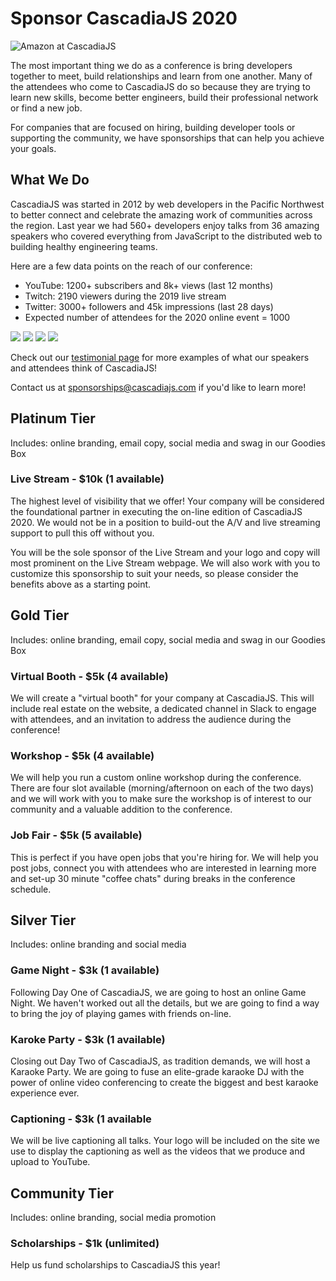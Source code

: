 # Sponsor CascadiaJS 2020

![Amazon at CascadiaJS](https://pbs.twimg.com/media/DtM87aIU0AMyD94.jpg:large)

The most important thing we do as a conference is bring developers together to meet, build relationships and learn from one another. Many of the attendees who come to CascadiaJS do so because they are trying to learn new skills, become better engineers, build their professional network or find a new job. 

For companies that are focused on <span class="sponsor-hiring highlight">hiring</span>, <span class="sponsor-marketing highlight">building developer tools</span> or <span class="sponsor-community highlight">supporting the community</span>, we have sponsorships that can help you achieve your goals.

## What We Do

CascadiaJS was started in 2012 by web developers in the Pacific Northwest to better connect and celebrate the amazing work of communities across the region. Last year we had 560+ developers enjoy talks from 36 amazing speakers who covered everything from JavaScript to the distributed web to building healthy engineering teams.

Here are a few data points on the reach of our conference:

* YouTube: 1200+ subscribers and 8k+ views (last 12 months)
* Twitch: 2190 viewers during the 2019 live stream
* Twitter: 3000+ followers and 45k impressions (last 28 days)
* Expected number of attendees for the 2020 online event = 1000

<div id="carousel">
  <img src="${STATIC}/images/testimonial-1.png" />
  <img src="${STATIC}/images/testimonial-2.png" />
  <img src="${STATIC}/images/testimonial-3.png" />
  <img src="${STATIC}/images/testimonial-4.png" />
</div>

Check out our [testimonial page](/testimonials) for more examples of what our speakers and attendees think of CascadiaJS!

Contact us at sponsorships@cascadiajs.com if you'd like to learn more!

## Platinum Tier

<span class="sponsor-includes highlight small">Includes: online branding, email copy, social media and swag in our Goodies Box</span>

<h3 id="livestream"><i class="fas fa-tv-retro"></i> Live Stream - $10k (1 available)</h3>

The highest level of visibility that we offer! Your company will be considered the foundational partner in executing the on-line edition of CascadiaJS 2020. We would not be in a position to build-out the A/V and live streaming support to pull this off without you.

You will be the sole sponsor of the Live Stream and your logo and copy will most prominent on the Live Stream webpage. We will also work with you to customize this sponsorship to suit your needs, so please consider the benefits above as a starting point.

## Gold Tier

<span class="sponsor-includes highlight small">Includes: online branding, email copy, social media and swag in our Goodies Box</span>

<h3 id="virtual-booth"><i class="fas fa-chair"></i> Virtual Booth - $5k (4 available)</h3>

We will create a "virtual booth" for your company at CascadiaJS. This will include real estate on the website, a dedicated channel in Slack to engage with attendees, and an invitation to address the audience during the conference!

<h3 id="workshop"><i class="fas fa-users-class"></i> Workshop - $5k (4 available)</h2>

We will help you run a custom online workshop during the conference. There are four slot available (morning/afternoon on each of the two days) and we will work with you to make sure the workshop is of interest to our community and a valuable addition to the conference.

<h3 id="job-fair"><i class="fas fa-handshake"></i> Job Fair - $5k (5 available)</h3>

This is perfect if you have open jobs that you're hiring for. We will help you post jobs, connect you with attendees who are interested in learning more and set-up 30 minute "coffee chats" during breaks in the conference schedule.

## Silver Tier

<span class="sponsor-includes highlight small">Includes: online branding and social media</span>

<h3 id="game-night"><i class="fas fa-gamepad-alt"></i> Game Night - $3k (1 available)</h3>

Following Day One of CascadiaJS, we are going to host an online Game Night. We haven't worked out all the details, but we are going to find a way to bring the joy of playing games with friends on-line.

<h3 id="karaoke"><i class="fas fa-microphone-stand"></i> Karoke Party - $3k (1 available)</h3>

Closing out Day Two of CascadiaJS, as tradition demands, we will host a Karaoke Party. We are going to fuse an elite-grade karaoke DJ with the power of online video conferencing to create the biggest and best karaoke experience ever.

<!--
<h3 id="magic-show"><i class="fas fa-wand-magic"></i> Magic Show - $5k (1 available)</h3>

We are going to put on a magic show! Seriously! 
-->

<h3 id="captions"><i class="fas fa-closed-captioning"></i> Captioning - $3k (1 available</h3>

We will be live captioning all talks. Your logo will be included on the site we use to display the captioning as well as the videos that we produce and upload to YouTube. 

## Community Tier

<span class="sponsor-includes highlight small">Includes: online branding, social media promotion</span>

<h3 id="scholarships"><i class="fas fa-hand-holding-heart"></i> Scholarships - $1k (unlimited)</h3>

Help us fund scholarships to CascadiaJS this year!


<!--
<h2 id="faq">FAQ</h2>

<h3 id="shipping">What is the shipping address for swag and booth kits?</h3>

Stay tuned.

<h3 id="parking">Is there parking at the venue?</h3

No, there is no parking at Town Hall Seattle. Here is a link to [transit and parking information](https://townhallseattle.org/plan-your-visit/location-directions-parking/) for the venue.

<h3 id="setup">When can sponsors arrive to setup?</h3>

Sponsors may arrive both days at 7am to set-up. Doors open at 8am. Sponsors will need to have their gear packed and removed from the venue by 5pm on Friday, November 7.

<h3 id="schedule">What is the event schedule?</h3>

The schedule for the conference will be posted on the website one week before the event.
-->